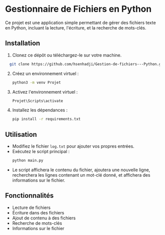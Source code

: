 
# Gestionnaire de Fichiers en Python

Ce projet est une application simple permettant de gérer des fichiers texte en Python, incluant la lecture, l'écriture, et la recherche de mots-clés. 

## Installation

1. Clonez ce dépôt ou téléchargez-le sur votre machine.
 ```bash
   git clone https://github.com/hsenhadji/Gestion-de-fichiers---Python.git
   ```
2. Créez un environnement virtuel :
   ```bash
   python3 -m venv Projet
   ```
3. Activez l'environnement virtuel :
   ```bash
   Projet\Scripts\activate
   ```
4. Installez les dépendances :
   ```bash
   pip install -r requirements.txt
   ```

## Utilisation

- Modifiez le fichier `log.txt` pour ajouter vos propres entrées.
- Exécutez le script principal :
  ```bash
  python main.py
  ```
- Le script affichera le contenu du fichier, ajoutera une nouvelle ligne, recherchera les lignes contenant un mot-clé donné, et affichera des informations sur le fichier.

## Fonctionnalités

- Lecture de fichiers
- Écriture dans des fichiers
- Ajout de contenu à des fichiers
- Recherche de mots-clés
- Informations sur le fichier
